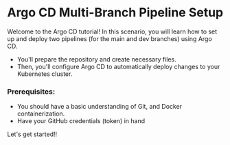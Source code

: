 # Argo CD Multi-Branch Pipeline Setup

Welcome to the Argo CD tutorial! In this scenario, you will learn how to set up and deploy two pipelines (for the main and dev branches) using Argo CD.

- You'll prepare the repository and create necessary files.
- Then, you'll configure Argo CD to automatically deploy changes to your Kubernetes cluster.

### Prerequisites:
- You should have a basic understanding of Git, and Docker containerization.
- Have your GitHub credentials (token) in hand 

Let's get started!!



